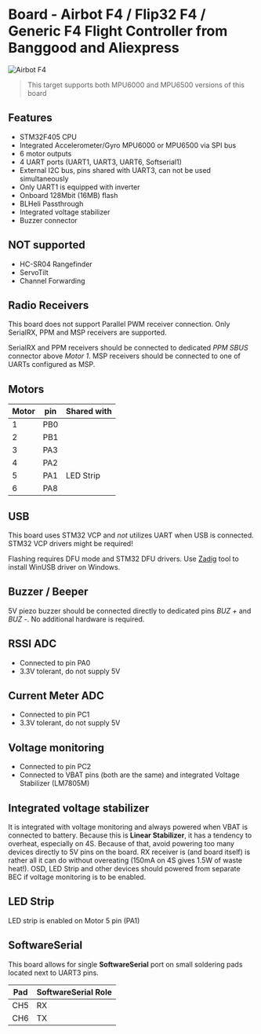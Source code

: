 # Board -  Airbot F4 / Flip32 F4 / Generic F4 Flight Controller from Banggood and Aliexpress

![Airbot F4](https://quadmeup.com/wp-content/uploads/2016/10/Flip32-F4-Flight-Controller-pinout.jpg)

> This target supports both MPU6000 and MPU6500 versions of this board

## Features

* STM32F405 CPU
* Integrated Accelerometer/Gyro MPU6000 or MPU6500 via SPI bus
* 6 motor outputs
* 4 UART ports (UART1, UART3, UART6, Softserial1)
* External I2C bus, pins shared with UART3, can not be used simultaneously
* Only UART1 is equipped with inverter
* Onboard 128Mbit (16MB) flash
* BLHeli Passthrough
* Integrated voltage stabilizer
* Buzzer connector

## **NOT** supported

* HC-SR04 Rangefinder
* ServoTilt
* Channel Forwarding

## Radio Receivers

This board does not support Parallel PWM receiver connection. Only SerialRX, PPM and MSP receivers are supported.

SerialRX and PPM receivers should be connected to dedicated _PPM SBUS_ connector above _Motor 1_. MSP receivers should be connected to one of UARTs configured as MSP.

## Motors

| Motor     | pin   |   Shared with |
| ----      | ----  |   ----        |
| 1         | PB0   |               |
| 2         | PB1   |               |
| 3         | PA3   |               |
| 4         | PA2   |               |
| 5         | PA1   | LED Strip     |
| 6         | PA8   |               |

## USB

This board uses STM32 VCP and _not_ utilizes UART when USB is connected. STM32 VCP drivers might be required!

Flashing requires DFU mode and STM32 DFU drivers. Use [Zadig](http://zadig.akeo.ie) tool to install WinUSB driver on Windows.

## Buzzer / Beeper

5V piezo buzzer should be connected directly to dedicated pins _BUZ +_ and _BUZ -_. No additional hardware is required.

## RSSI ADC

* Connected to pin PA0
* 3.3V tolerant, do not supply 5V

## Current Meter ADC

* Connected to pin PC1
* 3.3V tolerant, do not supply 5V

## Voltage monitoring

* Connected to pin PC2
* Connected to VBAT pins (both are the same) and integrated Voltage Stabilizer (LM7805M)

## Integrated voltage stabilizer

It is integrated with voltage monitoring and always powered when VBAT is connected to battery.
Because this is **Linear Stabilizer**, it has a tendency to overheat, especially on 4S. Because of that,
avoid powering too many devices directly to 5V pins on the board. RX receiver is (and board itself) is rather all
it can do without overeating (150mA on 4S gives 1.5W of waste heat!). OSD, LED Strip and other devices should powered from separate BEC if voltage monitoring is to be enabled.

## LED Strip

LED strip is enabled on Motor 5 pin (PA1)

## SoftwareSerial

This board allows for single **SoftwareSerial** port on small soldering pads located next to UART3 pins. 

| Pad   | SoftwareSerial Role   |
| ----  | ----                  |
| CH5   | RX                    |
| CH6   | TX                    |